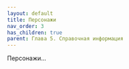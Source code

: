 ```yaml
---
layout: default
title: Персонажи
nav_order: 3
has_children: true
parent: Глава 5. Справочная информация
---
```


Персонажи...